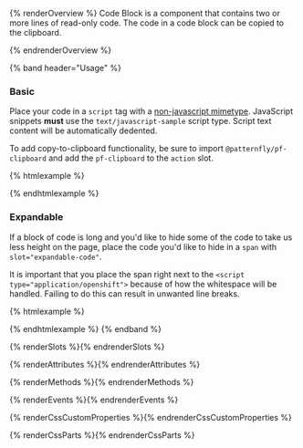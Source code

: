 {% renderOverview %}
  Code Block is a component that contains two or more lines of read-only code. The code in a code block can be copied to the clipboard.

  <pf-code-block id="code">
    <script type="application/openshift">
      apiVersion: helm.openshift.io/v1beta1/
      kind: HelmChartRepository
      metadata:
      name: azure-sample-repo
      spec:
      connectionConfig:
      url: https://raw.githubusercontent.com/Azure-Samples/helm-charts/master/docs
    </script>
    <pf-clipboard slot="actions" copy-from="#code"></pf-clipboard>
  </pf-code-block>
{% endrenderOverview %}

{% band header="Usage" %}
### Basic

Place your code in a `script` tag with a [non-javascript mimetype][mime].
JavaScript snippets **must** use the `text/javascript-sample` script type. 
Script text content will be automatically dedented.

To add copy-to-clipboard functionality, be sure to import `@patternfly/pf-clipboard` and add the `pf-clipboard` to the `action` slot.

{% htmlexample %}
<pf-code-block id="basic">
  <script type="application/openshift">
    apiVersion: helm.openshift.io/v1beta1/
    kind: HelmChartRepository
    metadata:
    name: azure-sample-repo
    spec:
    connectionConfig:
    url: https://raw.githubusercontent.com/Azure-Samples/helm-charts/master/docs
  </script>
  <pf-clipboard slot="actions" copy-from="#basic"></pf-clipboard>
</pf-code-block>
{% endhtmlexample %}

### Expandable

If a block of code is long and you'd like to hide some of the code to take us less height on the page, place the code you'd like to hide in a `span` with `slot="expandable-code"`. 

It is important that you place the span right next to the `<script type="application/openshift">` because of how 
the whitespace will be handled. Failing to do this can result in unwanted line 
breaks. 

{% htmlexample %}
<pf-code-block id="expandable-code">
  <script type="application/openshift">
    apiVersion: helm.openshift.io/v1beta1/
    kind: HelmChartRepository
    metadata:
    name: azure-sample-repo</script><script type="application/openshift" data-expand>
    spec:
    connectionConfig:
    url: https://raw.githubusercontent.com/Azure-Samples/helm-charts/master/docs
  </script>
  <pf-clipboard slot="actions" copy-from="#expandable-code"></pf-clipboard>
</pf-code-block>
{% endhtmlexample %}
{% endband %}

{% renderSlots %}{% endrenderSlots %}

{% renderAttributes %}{% endrenderAttributes %}

{% renderMethods %}{% endrenderMethods %}

{% renderEvents %}{% endrenderEvents %}

{% renderCssCustomProperties %}{% endrenderCssCustomProperties %}

{% renderCssParts %}{% endrenderCssParts %}

[mime]: https://developer.mozilla.org/en-US/docs/Web/HTTP/Basics_of_HTTP/MIME_types#textjavascript
